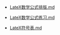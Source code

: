 - [LateX数学公式排版.md](\语法学习\Latex\LateX数学公式排版.md)

- [LateX数学公式练习.md](\语法学习\Latex\LateX数学公式练习.md)

- [LateX符号表.md](\语法学习\Latex\LateX符号表.md)

